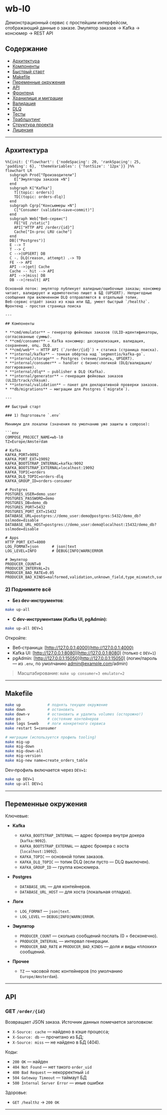 # wb-l0

Демонстрационный сервис с простейшим интерфейсом, отображающий данные о заказе. Эмулятор заказов → Kafka → консюмер → REST API

## Содержание

* [Архитектура](#архитектура)
* [Компоненты](#компоненты)
* [Быстрый старт](#быстрый-старт)
* [Makefile](#makefile)
* [Переменные окружения](#переменные-окружения)
* [API](#api)
* [Фронтенд](#фронтенд)
* [Хранилище и миграции](#хранилище-и-миграции)
* [Валидация](#валидация)
* [DLQ](#dlq)
* [Тесты](#тесты)
* [Траблшутинг](#траблшутинг)
* [Структура проекта](#структура-проекта)
* [Лицензия](#лицензия)

---

## Архитектура

```mermaid
%%{init: {'flowchart': {'nodeSpacing': 20, 'rankSpacing': 25, 'padding': 6}, 'themeVariables': {'fontSize': '12px'}} }%%
flowchart LR
  subgraph Prod["Производители"]
    E["Эмуляторы заказов ×N"]
  end
  subgraph K["Kafka"]
    T[(topic: orders)]
    TD[(topic: orders-dlq)]
  end
  subgraph Cgrp["Консьюмеры ×N"]
    C["Consumer (validate→save→commit)"]
  end
  subgraph Web["Веб-сервис"]
    FE["UI /static"]
    API["HTTP API /order/{id}"]
    Cache["In-proc LRU cache"]
  end
  DB[("Postgres")]
  E --> T
  T --> C
  C -->|UPSERT| DB
  C -. DLQ(reason, attempt) .-> TD
  FE --> API
  API -->|get| Cache
  Cache -- hit --> API
  API -->|miss| DB
  DB -->|result| API

Основной поток: эмулятор публикует валидные/ошибочные заказы; консюмер читает, валидирует и идемпотентно пишет в БД (UPSERT). Непригодные сообщения при включенном DLQ отправляются в отдельный топик. Веб‑сервис отдаёт заказ из кэша или БД, умеет быстрый `/healthz`. Фронтенд - простая страница поиска

---

## Компоненты

* **cmd/emulator** — генератор фейковых заказов (ULID‑идентификаторы, согласованные суммы).
* **cmd/consumer** — Kafka консюмер: десериализация, валидация, сохранение, опц. DLQ.
* **cmd/web** — HTTP API (`/order/{id}`) + статика (страница поиска).
* **internal/kafka** — тонкая обёртка над `segmentio/kafka-go`.
* **internal/storage** — Postgres (чтение/запись, UPSERT).
* **internal/consumer** — handler с бизнес‑логикой (DLQ/валидация/логгирование).
* **internal/dlq** — publisher в DLQ (Kafka).
* **internal/generator** — генерация фейковых заказов (ULID/track/chksum).
* **internal/validation** — пакет для декларативной проверки заказов.
* **db/migrations** — миграции для Postgres (`migrate`).

---

## Быстрый старт

### 1) Подготовьте `.env`

Минимум для локалки (значения по умолчанию уже зашиты в compose):

```env
COMPOSE_PROJECT_NAME=wb-l0
TZ=Europe/Amsterdam

# Kafka
KAFKA_PORT=9092
KAFKA_PORT_EXT=19092
KAFKA_BOOTSTRAP_INTERNAL=kafka:9092
KAFKA_BOOTSTRAP_EXTERNAL=localhost:19092
KAFKA_TOPIC=orders
KAFKA_DLQ_TOPIC=orders-dlq
KAFKA_GROUP_ID=orders-consumer

# Postgres
POSTGRES_USER=demo_user
POSTGRES_PASSWORD=demo
POSTGRES_DB=demo_db
POSTGRES_PORT=5432
POSTGRES_PORT_EXT=15432
DATABASE_URL=postgres://demo_user:demo@postgres:5432/demo_db?sslmode=disable
DATABASE_URL_HOST=postgres://demo_user:demo@localhost:15432/demo_db?sslmode=disable

# Apps
HTTP_PORT_EXT=4000
LOG_FORMAT=json      # json|text
LOG_LEVEL=INFO       # DEBUG|INFO|WARN|ERROR

# Эмулятор
PRODUCER_COUNT=0
PRODUCER_INTERVAL=2s
PRODUCER_BAD_RATE=0.05
PRODUCER_BAD_KINDS=malformed,validation,unknown_field,type_mismatch,sums_mismatch,future_date
```

### 2) Поднимите всё

* **Без dev‑инструментов**:

```bash
make up-all
```

* **С dev‑инструментами (Kafka UI, pgAdmin):**

```bash
make up-all DEV=1
```

Откройте:

* Веб‑страница: [http://127.0.0.1:4000](http://127.0.0.1:4000)
* Kafka UI: [http://127.0.0.1:8080](http://127.0.0.1:8080) (только с `DEV=1`)
* pgAdmin: [http://127.0.0.1:15050](http://127.0.0.1:15050) (логин/пароль — из `.env`, по умолчанию [admin@example.com](mailto:admin@example.com)/admin)

> Масштабирование: `make up consumer=3 emulator=2`

---

## Makefile


```bash
make up            # поднять текущее окружение
make down          # остановить
make down-v        # остановить и удалить volumes (осторожно!)
make ps            # состояние контейнеров
make logs S=web    # логи конкретного сервиса
make restart S=consumer

# миграции (используется профиль tooling)
make mig-up
make mig-down
make mig-down-all
make mig-version
make mig-new name=create_orders_table
```

Dev‑профиль включается через `DEV=1`:

```bash
make up DEV=1
make up-all DEV=1
```

---

## Переменные окружения

Ключевые:

* **Kafka**

  * `KAFKA_BOOTSTRAP_INTERNAL` — адрес брокера внутри докера (`kafka:9092`).
  * `KAFKA_BOOTSTRAP_EXTERNAL` — адрес брокера с хоста (`localhost:19092`).
  * `KAFKA_TOPIC` — основной топик заказов.
  * `KAFKA_DLQ_TOPIC` — топик DLQ (если пусто — DLQ выключен).
  * `KAFKA_GROUP_ID` — группа консюмера.
* **Postgres**

  * `DATABASE_URL` — для контейнеров.
  * `DATABASE_URL_HOST` — для хоста (локальная отладка).
* **Логи**

  * `LOG_FORMAT` — `json|text`.
  * `LOG_LEVEL` — `DEBUG|INFO|WARN|ERROR`.
* **Эмулятор**

  * `PRODUCER_COUNT` — сколько сообщений послать (0 = бесконечно).
  * `PRODUCER_INTERVAL` — интервал генерации.
  * `PRODUCER_BAD_RATE` и `PRODUCER_BAD_KINDS` — доля и виды «плохих» сообщений.
* **Прочее**

  * `TZ` — часовой пояс контейнеров (по умолчанию `Europe/Amsterdam`).

---

## API

### GET `/order/{id}`

Возвращает JSON заказа. Источник данных помечается заголовком:

* `X-Source: cache` — найдено в кэше процесса;
* `X-Source: db` — прочитано из БД;
* `X-Source: miss` — не найдено в БД (404).

Коды:

* `200 OK` — найден
* `404 Not Found` — нет такого `order_uid`
* `400 Bad Request` — некорректный `id`
* `504 Gateway Timeout` — таймаут БД
* `500 Internal Server Error` — иные ошибки

Здоровье:

* `GET /healthz` → `200 OK`

---
